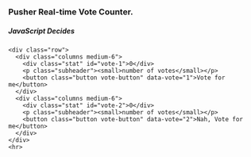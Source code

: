 <!DOCTYPE html>
<html lang="en">
<head>
  <meta charset="utf-8">
  <link rel="stylesheet" href="https://cdnjs.cloudflare.com/ajax/libs/foundation/6.3.1/css/foundation.min.css">
  <title>JavaScript Decides</title>
</head>
<body>
  <div class="container text-center">
    <h3 class="title">
      Pusher Real-time Vote Counter.
      <h5 class="subheader">JavaScript Decides</h5>
    </h3>

    <div class="row">
      <div class="columns medium-6">
        <div class="stat" id="vote-1">0</div>
        <p class="subheader"><small>number of votes</small></p>
        <button class="button vote-button" data-vote="1">Vote for me</button>
      </div>
      <div class="columns medium-6">
        <div class="stat" id="vote-2">0</div>
        <p class="subheader"><small>number of votes</small></p>
        <button class="button vote-button" data-vote="2">Nah, Vote for me</button>
      </div>
    </div>
    <hr>
  </div>

  <script src="https://js.pusher.com/4.0/pusher.min.js"></script>
  <script>
    const pusher = new Pusher('YOUR_APP_KEY', {
      cluster: 'eu',
      encrypted: true
    });

    const channel = pusher.subscribe('counter');

    channel.bind('vote', data => {
      let elem = document.querySelector(`#vote-${data.item}`),
          votes = parseInt(elem.innerText);
      elem.innerText = votes + 1;
    });

    const voteButtons = document.getElementsByClassName("vote-button");

    function voteItem() { 
      let vote_id = this.getAttribute("data-vote");

      // Make Ajax call with JavaScript Fetch API
      fetch(`/vote?item_id=${vote_id}`)
          .catch( e => { console.log(e); });
    }

    // IIFE - Executes on page load
    (function() {
      for (var i = 0; i < voteButtons.length; i++) {
        voteButtons[i].addEventListener('click', voteItem);
      }
    })();
  </script>
  </body>
</html>
